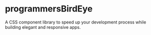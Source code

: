 # programmersBirdEye
A CSS component library to speed up your development process while building elegant and responsive apps.
